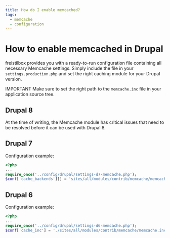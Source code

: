 ```yaml
---
title: How do I enable memcached?
tags:
  - memcache
  - configuration
---
```


# How to enable memcached in Drupal

freistilbox provides you with a ready-to-run configuration file containing all
necessary Memcache settings. Simply include the file in your
`settings.production.php` and set the right caching module for your Drupal
version.

<span class="label important">IMPORTANT</span> Make sure to set the
right path to the `memcache.inc` file in your application source tree.

## Drupal 8

At the time of writing, the Memcache module has critical issues that need
to be resolved before it can be used with Drupal 8.

## Drupal 7

Configuration example:

```php
<?php
...
require_once('../config/drupal/settings-d7-memcache.php');  
$conf['cache_backends'][] = 'sites/all/modules/contrib/memcache/memcache.inc';
```

## Drupal 6

Configuration example:

```php
<?php
...
require_once('../config/drupal/settings-d6-memcache.php');  
$conf['cache_inc'] = './sites/all/modules/contrib/memcache/memcache.inc';
```

